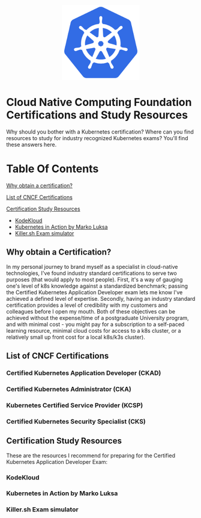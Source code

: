 <p align="center">
  <img height="200" title="Kubernetes Logo" src="images/k8s_logo_with_border.png">
</p>

# Cloud Native Computing Foundation Certifications and Study Resources

Why should you bother with a Kubernetes certification? Where can you find resources to study for industry recognized Kubernetes exams? You'll find these answers here.


# Table Of Contents
[Why obtain a certification?](#why-obtain-a-certification)

[List of CNCF Certifications](#why-obtain-a-certification)

[Certification Study Resources](#certification-study-resources)

* [KodeKloud](#kodekloud)
* [Kubernetes in Action by Marko Luksa](#kubernetes-in-action-by-marko-luksa)
* [Killer.sh Exam simulator](#killersh-exam-simulator)
<!-- - [Variables](#variables)
  * [default-vars.yml](#default-variables)
  * [linux_users.yml](#linux-users)
- [Credentials](#credentials)
  * [gmail_creds.yml](#gmail-credentials)
  * [redhat-activation-key.yml](#redhat-activation-key)
  * [snow_creds.yml](#servicenow-credentials)
  * [tower_creds.yml](#tower-credentials)
  * [vault_creds.yml](#hashicorp-vault-credentials) -->

## Why obtain a Certification?

In my personal journey to brand myself as a specialist in cloud-native technologies, I've found industry standard certifications to serve two purposes (that would apply to most people). First, it's a way of gauging one's level of k8s knowledge against a standardized benchmark; passing the Certified Kubernetes Application Developer exam lets me know I've achieved a defined level of expertise. Secondly, having an industry standard certification provides a level of credibility with my customers and colleagues before I open my mouth. Both of these objectives can be achieved without the expense/time of a postgraduate University program, and with minimal cost - you might pay for a subscription to a self-paced learning resource, minimal cloud costs for access to a k8s cluster, or a relatively small up front cost for a local k8s/k3s cluster).

## List of CNCF Certifications

### Certified Kubernetes Application Developer (CKAD)

### Certified Kubernetes Administrator (CKA)

### Kubernetes Certified Service Provider (KCSP)

### Certified Kubernetes Security Specialist (CKS)

## Certification Study Resources

These are the resources I recommend for preparing for the Certified Kubernetes Application Developer Exam:

### KodeKloud

### Kubernetes in Action by Marko Luksa

### Killer.sh Exam simulator
